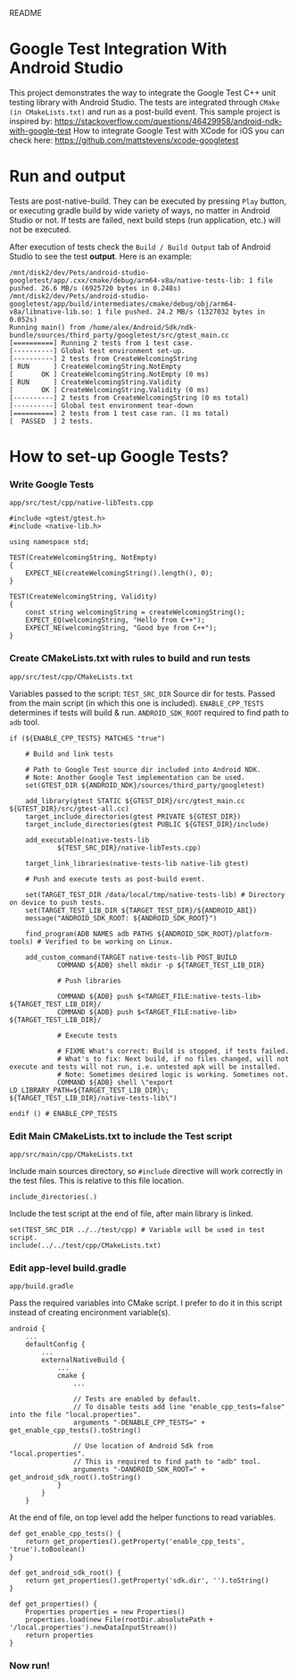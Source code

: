 README

# Google Test Integration With Android Studio

This project demonstrates the way to integrate the Google Test C++ unit testing library with Android Studio.
The tests are integrated through `CMake (in CMakeLists.txt)` and run as a post-build event.
This sample project is inspired by: https://stackoverflow.com/questions/46429958/android-ndk-with-google-test
How to integrate Google Test with XCode for iOS you can check here: https://github.com/mattstevens/xcode-googletest

# Run and output

Tests are post-native-build. They can be executed by pressing `Play` button, or executing gradle build by wide variety of ways, no matter in Android Studio or not. If tests are failed, next build steps (run application, etc.) will not be executed.

After execution of tests check the `Build / Build Output` tab of Android Studio to see the test **output**. 
Here is an example:
```
/mnt/disk2/dev/Pets/android-studio-googletest/app/.cxx/cmake/debug/arm64-v8a/native-tests-lib: 1 file pushed. 26.6 MB/s (6925720 bytes in 0.248s)
/mnt/disk2/dev/Pets/android-studio-googletest/app/build/intermediates/cmake/debug/obj/arm64-v8a/libnative-lib.so: 1 file pushed. 24.2 MB/s (1327032 bytes in 0.052s)
Running main() from /home/alex/Android/Sdk/ndk-bundle/sources/third_party/googletest/src/gtest_main.cc
[==========] Running 2 tests from 1 test case.
[----------] Global test environment set-up.
[----------] 2 tests from CreateWelcomingString
[ RUN      ] CreateWelcomingString.NotEmpty
[       OK ] CreateWelcomingString.NotEmpty (0 ms)
[ RUN      ] CreateWelcomingString.Validity
[       OK ] CreateWelcomingString.Validity (0 ms)
[----------] 2 tests from CreateWelcomingString (0 ms total)
[----------] Global test environment tear-down
[==========] 2 tests from 1 test case ran. (1 ms total)
[  PASSED  ] 2 tests.
```
# How to set-up Google Tests?
### Write Google Tests
`app/src/test/cpp/native-libTests.cpp`
```
#include <gtest/gtest.h>
#include <native-lib.h>

using namespace std;

TEST(CreateWelcomingString, NotEmpty)
{
    EXPECT_NE(createWelcomingString().length(), 0);
}

TEST(CreateWelcomingString, Validity)
{
    const string welcomingString = createWelcomingString();
    EXPECT_EQ(welcomingString, "Hello from C++");
    EXPECT_NE(welcomingString, "Good bye from C++");
}

```

### Create CMakeLists.txt with rules to build and run tests

`app/src/test/cpp/CMakeLists.txt`

Variables passed to the script:
`TEST_SRC_DIR` Source dir for tests. Passed from the main script (in which this one is included).
`ENABLE_CPP_TESTS` determines if tests will build & run.
`ANDROID_SDK_ROOT` required to find path to `adb` tool.

```
if (${ENABLE_CPP_TESTS} MATCHES "true")

    # Build and link tests

    # Path to Google Test source dir included into Android NDK.
    # Note: Another Google Test implementation can be used.
    set(GTEST_DIR ${ANDROID_NDK}/sources/third_party/googletest)

    add_library(gtest STATIC ${GTEST_DIR}/src/gtest_main.cc ${GTEST_DIR}/src/gtest-all.cc)
    target_include_directories(gtest PRIVATE ${GTEST_DIR})
    target_include_directories(gtest PUBLIC ${GTEST_DIR}/include)

    add_executable(native-tests-lib
            ${TEST_SRC_DIR}/native-libTests.cpp)

    target_link_libraries(native-tests-lib native-lib gtest)

    # Push and execute tests as post-build event.

    set(TARGET_TEST_DIR /data/local/tmp/native-tests-lib) # Directory on device to push tests.
    set(TARGET_TEST_LIB_DIR ${TARGET_TEST_DIR}/${ANDROID_ABI})
    message("ANDROID_SDK_ROOT: ${ANDROID_SDK_ROOT}")

    find_program(ADB NAMES adb PATHS ${ANDROID_SDK_ROOT}/platform-tools) # Verified to be working on Linux.

    add_custom_command(TARGET native-tests-lib POST_BUILD
            COMMAND ${ADB} shell mkdir -p ${TARGET_TEST_LIB_DIR}

            # Push libraries

            COMMAND ${ADB} push $<TARGET_FILE:native-tests-lib> ${TARGET_TEST_LIB_DIR}/
            COMMAND ${ADB} push $<TARGET_FILE:native-lib> ${TARGET_TEST_LIB_DIR}/

            # Execute tests

            # FIXME What's correct: Build is stopped, if tests failed.
            # What's to fix: Next build, if no files changed, will not execute and tests will not run, i.e. untested apk will be installed.
            # Note: Sometimes desired logic is working. Sometimes not.
            COMMAND ${ADB} shell \"export LD_LIBRARY_PATH=${TARGET_TEST_LIB_DIR}\; ${TARGET_TEST_LIB_DIR}/native-tests-lib\")

endif () # ENABLE_CPP_TESTS
```

### Edit Main CMakeLists.txt to include the Test script
`app/src/main/cpp/CMakeLists.txt`

Include main sources directory, so `#include` directive will work correctly in the test files. This is relative to this file location.

`include_directories(.)`

Include the test script at the end of file, after main library is linked.
```
set(TEST_SRC_DIR ../../test/cpp) # Variable will be used in test script.
include(../../test/cpp/CMakeLists.txt)
```

### Edit app-level build.gradle

`app/build.gradle`

Pass the required variables into CMake script.
I prefer to do it in this script instead of creating encironment variable(s).
```
android {
    ...
    defaultConfig {
        ...
        externalNativeBuild {
            ...
            cmake {
                ...

                // Tests are enabled by default.
                // To disable tests add line "enable_cpp_tests=false" into the file "local.properties".
                arguments "-DENABLE_CPP_TESTS=" + get_enable_cpp_tests().toString()

                // Use location of Android Sdk from "local.properties".
                // This is required to find path to "adb" tool.
                arguments "-DANDROID_SDK_ROOT=" + get_android_sdk_root().toString()
            }
        }
    }
```
At the end of file, on top level add the helper functions to read variables.
```
def get_enable_cpp_tests() {
    return get_properties().getProperty('enable_cpp_tests', 'true').toBoolean()
}

def get_android_sdk_root() {
    return get_properties().getProperty('sdk.dir', '').toString()
}

def get_properties() {
    Properties properties = new Properties()
    properties.load(new File(rootDir.absolutePath + '/local.properties').newDataInputStream())
    return properties
}
```
### Now run!
